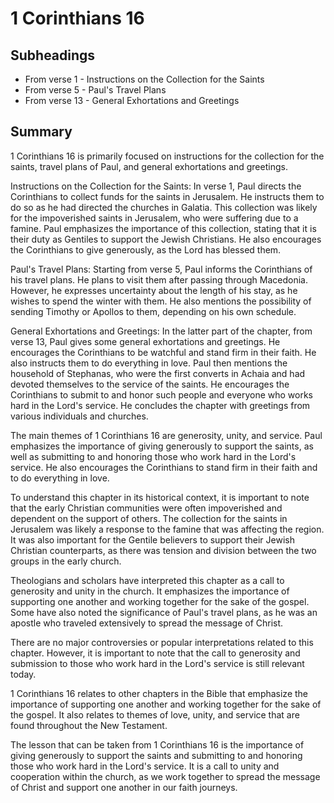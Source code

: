# 1 Corinthians 16

## Subheadings

* From verse 1 - Instructions on the Collection for the Saints
* From verse 5 - Paul's Travel Plans
* From verse 13 - General Exhortations and Greetings

## Summary

1 Corinthians 16 is primarily focused on instructions for the collection for the saints, travel plans of Paul, and general exhortations and greetings. 

Instructions on the Collection for the Saints:
In verse 1, Paul directs the Corinthians to collect funds for the saints in Jerusalem. He instructs them to do so as he had directed the churches in Galatia. This collection was likely for the impoverished saints in Jerusalem, who were suffering due to a famine. Paul emphasizes the importance of this collection, stating that it is their duty as Gentiles to support the Jewish Christians. He also encourages the Corinthians to give generously, as the Lord has blessed them.

Paul's Travel Plans:
Starting from verse 5, Paul informs the Corinthians of his travel plans. He plans to visit them after passing through Macedonia. However, he expresses uncertainty about the length of his stay, as he wishes to spend the winter with them. He also mentions the possibility of sending Timothy or Apollos to them, depending on his own schedule.

General Exhortations and Greetings:
In the latter part of the chapter, from verse 13, Paul gives some general exhortations and greetings. He encourages the Corinthians to be watchful and stand firm in their faith. He also instructs them to do everything in love. Paul then mentions the household of Stephanas, who were the first converts in Achaia and had devoted themselves to the service of the saints. He encourages the Corinthians to submit to and honor such people and everyone who works hard in the Lord's service. He concludes the chapter with greetings from various individuals and churches.

The main themes of 1 Corinthians 16 are generosity, unity, and service. Paul emphasizes the importance of giving generously to support the saints, as well as submitting to and honoring those who work hard in the Lord's service. He also encourages the Corinthians to stand firm in their faith and to do everything in love. 

To understand this chapter in its historical context, it is important to note that the early Christian communities were often impoverished and dependent on the support of others. The collection for the saints in Jerusalem was likely a response to the famine that was affecting the region. It was also important for the Gentile believers to support their Jewish Christian counterparts, as there was tension and division between the two groups in the early church.

Theologians and scholars have interpreted this chapter as a call to generosity and unity in the church. It emphasizes the importance of supporting one another and working together for the sake of the gospel. Some have also noted the significance of Paul's travel plans, as he was an apostle who traveled extensively to spread the message of Christ.

There are no major controversies or popular interpretations related to this chapter. However, it is important to note that the call to generosity and submission to those who work hard in the Lord's service is still relevant today.

1 Corinthians 16 relates to other chapters in the Bible that emphasize the importance of supporting one another and working together for the sake of the gospel. It also relates to themes of love, unity, and service that are found throughout the New Testament.

The lesson that can be taken from 1 Corinthians 16 is the importance of giving generously to support the saints and submitting to and honoring those who work hard in the Lord's service. It is a call to unity and cooperation within the church, as we work together to spread the message of Christ and support one another in our faith journeys.